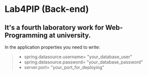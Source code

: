# Lab4PIP (Back-end)
 ## It's a fourth laboratory work for Web-Programming at university.
 
 In the application properties you need to write:
 
 > * spring.datasource.username= "your_database_user"
 > * spring.datasource.password= "your_database_password"
 > * server.port= "your_port_for_deploying"

